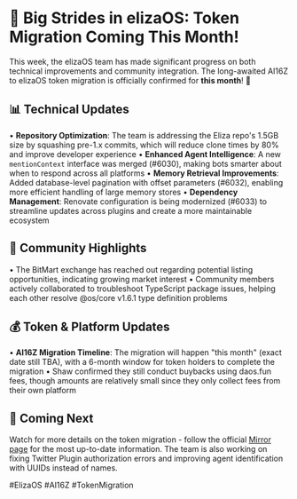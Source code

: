 # 🚀 Big Strides in elizaOS: Token Migration Coming This Month!

This week, the elizaOS team has made significant progress on both technical improvements and community integration. The long-awaited AI16Z to elizaOS token migration is officially confirmed for **this month**! 🎉

## 📊 Technical Updates
• **Repository Optimization**: The team is addressing the Eliza repo's 1.5GB size by squashing pre-1.x commits, which will reduce clone times by 80% and improve developer experience
• **Enhanced Agent Intelligence**: A new `mentionContext` interface was merged (#6030), making bots smarter about when to respond across all platforms
• **Memory Retrieval Improvements**: Added database-level pagination with offset parameters (#6032), enabling more efficient handling of large memory stores
• **Dependency Management**: Renovate configuration is being modernized (#6033) to streamline updates across plugins and create a more maintainable ecosystem

## 👥 Community Highlights
• The BitMart exchange has reached out regarding potential listing opportunities, indicating growing market interest
• Community members actively collaborated to troubleshoot TypeScript package issues, helping each other resolve @os/core v1.6.1 type definition problems

## 💰 Token & Platform Updates
• **AI16Z Migration Timeline**: The migration will happen "this month" (exact date still TBA), with a 6-month window for token holders to complete the migration
• Shaw confirmed they still conduct buybacks using daos.fun fees, though amounts are relatively small since they only collect fees from their own platform

## 🔮 Coming Next
Watch for more details on the token migration - follow the official [Mirror page](https://mirror.xyz/elizaos.eth) for the most up-to-date information. The team is also working on fixing Twitter Plugin authorization errors and improving agent identification with UUIDs instead of names.

#ElizaOS #AI16Z #TokenMigration